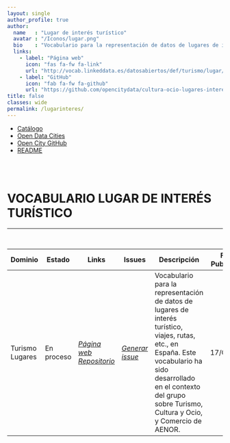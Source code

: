 ```yaml
---
layout: single
author_profile: true 
author:
  name   : "Lugar de interés turístico"
  avatar : "/Iconos/lugar.png"
  bio    : "Vocabulario para la representación de datos de lugares de interés turístico, viajes, rutas, etc, en España."
  links:
    - label: "Página web"
      icon: "fas fa-fw fa-link"
      url: "http://vocab.linkeddata.es/datosabiertos/def/turismo/lugar/index-en.html"
    - label: "GitHub"
      icon: "fab fa-fw fa-github"
      url: "https://github.com/opencitydata/cultura-ocio-lugares-interes"
title: false
classes: wide
permalink: /lugarinteres/
---
```

<head>
<link href="/FEMPTFG/stylesheet.css" rel="stylesheet"/>
  
  <nav class="style-4">
<ul class="menu-4">
	<li class="current"><a href="https://fempcatalogo.github.io/FEMPTFG/" data-hover="Catálogo">Catálogo</a></li>
	<li class="left"><a href="http://vocab.linkeddata.es/datosabiertos/" data-hover="Open Data Cities">Open Data Cities</a></li>
	<li class="left"><a href="https://github.com/opencitydata/" data-hover="Open City GitHub">Open City GitHub</a></li>
	<li class="left"><a href="https://github.com/opencitydata/cultura-ocio-lugares-interes/blob/master/README.md" data-hover="README">README</a></li>
</ul>
	</nav>
	<br><br>
  
</head>

<div id="bodyid">
<link href="stylesheet.css" rel="stylesheet"/>

<h1> VOCABULARIO LUGAR DE INTERÉS TURÍSTICO </h1>
</div>
  
---

&nbsp;
 

  
  
| Dominio |  Estado  |   Links   |   Issues   |   Descripción   |  Fecha Publicación |   Prefijo   | Formatos |   Liciencia | Idiomas   | 
| -------- | -------- | --------- | ---------- | --------------- | -------- | --------- | -------- | --------- | ---------- | 
| Turismo   Lugares | En proceso | *[Página web](http://vocab.linkeddata.es/datosabiertos/def/turismo/lugar/index-en.html)* *[Repositorio](https://github.com/opencitydata/cultura-ocio-lugares-interes)*   |  *[Generar issue](https://github.com/opencitydata/cultura-ocio-lugares-interes/issues)*   | Vocabulario para la representación de datos de lugares de interés turístico, viajes, rutas, etc., en España. Este vocabulario ha sido desarrollado en el contexto del grupo sobre Turismo, Cultura y Ocio, y Comercio de AENOR.   | 17/05/2018 | estur  | rdf+xml   html   turtle | CC-BY  | es |
 
 
 
&nbsp;



